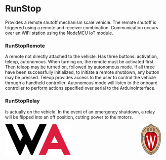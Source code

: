 # RunStop

Provides a remote shutoff mechanism scale vehicle. The remote shutoff is triggered using a remote and receiver combination. Communication occurs over an WiFi station using the NodeMCU IoT module.

### RunStopRemote

A remote not directly attached to the vehicle. Has three buttons: activation, teleop, autonomous. When turning on, the remote must be activated first. Then teleop may be turned on, followed by autonomous mode. If all three have been successfully initialized, to initiate a remote shutdown, any button may be pressed. Teleop provides access to the user to control the vehicle through a handheld controller. Autonomous mode will listen to the onboard controller to perform actions specified over serial to the ArduinoInterface.

### RunStopRelay

Is actually on the vehicle. In the event of an emergency shutdown, a relay will be flipped into an off position, cutting power to the motors.

<img src="https://github.com/WisconsinAutonomous/wa-resources/blob/master/Images/WA.png" alt="Wisconsin Autonomous Logo" height="100px">  <img src="https://github.com/WisconsinAutonomous/wa-resources/blob/master/Images/UWCrest.png" alt="University of Wisconsin - Madison Crest" height="100px" align="right">

